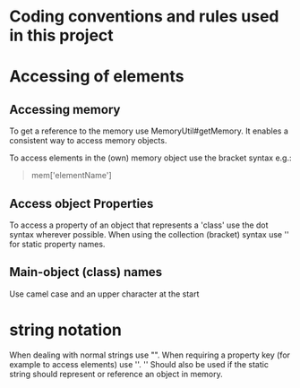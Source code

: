 
# Coding conventions and rules used in this project

# Accessing of elements

## Accessing memory
To get a reference to the memory use MemoryUtil#getMemory.
It enables a consistent way to access memory objects.

To access elements in the (own) memory object use the bracket syntax e.g.:
>	mem['elementName']

## Access object Properties
To  access a property of an object that represents a 'class'
use the dot syntax wherever possible.
When using the collection (bracket) syntax use '' for static property names.

## Main-object (class) names
Use camel case and an upper character at the start

# string notation
When dealing with normal strings use "".
When requiring a property key (for example to access elements) use ''.
'' Should also be used if the static string should represent
or reference an object in memory.
